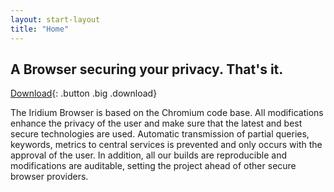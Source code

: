 ```yaml
---
layout: start-layout
title: "Home"
---
```


## A Browser securing your privacy. That's it. #

[Download](downloads/ "download Iridium Browser"){: .button .big .download}
	
The Iridium Browser is based on the Chromium code base. All modifications enhance the privacy of the user and make sure that the latest and best secure technologies are used.
Automatic transmission of partial queries, keywords, metrics to central services is prevented and only occurs with the approval of the user. In addition, all our builds are reproducible and modifications are auditable, setting the project ahead of other secure browser providers.
